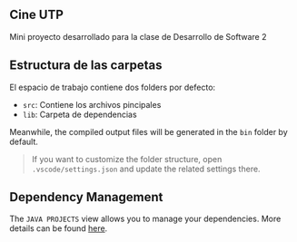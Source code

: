 ## Cine UTP

Mini proyecto desarrollado para la clase de Desarrollo de Software 2

## Estructura de las carpetas

El espacio de trabajo contiene dos folders por defecto:

- `src`: Contiene los archivos pincipales
- `lib`: Carpeta de dependencias

Meanwhile, the compiled output files will be generated in the `bin` folder by default.

> If you want to customize the folder structure, open `.vscode/settings.json` and update the related settings there.

## Dependency Management

The `JAVA PROJECTS` view allows you to manage your dependencies. More details can be found [here](https://github.com/microsoft/vscode-java-dependency#manage-dependencies).
